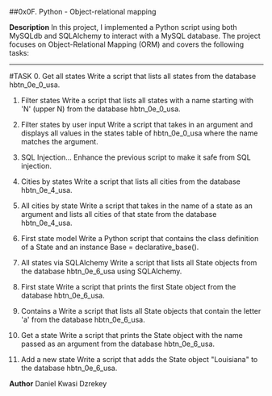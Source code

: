 
##0x0F. Python - Object-relational mapping

**Description**
In this project, I implemented a Python script using both MySQLdb and SQLAlchemy to interact with a MySQL database. The project focuses on Object-Relational Mapping (ORM) and covers the following tasks:

***
#TASK
0. Get all states
Write a script that lists all states from the database hbtn_0e_0_usa.

1. Filter states
Write a script that lists all states with a name starting with 'N' (upper N) from the database hbtn_0e_0_usa.

2. Filter states by user input
Write a script that takes in an argument and displays all values in the states table of hbtn_0e_0_usa where the name matches the argument.

3. SQL Injection...
Enhance the previous script to make it safe from SQL injection.

4. Cities by states
Write a script that lists all cities from the database hbtn_0e_4_usa.

5. All cities by state
Write a script that takes in the name of a state as an argument and lists all cities of that state from the database hbtn_0e_4_usa.

6. First state model
Write a Python script that contains the class definition of a State and an instance Base = declarative_base().

7. All states via SQLAlchemy
Write a script that lists all State objects from the database hbtn_0e_6_usa using SQLAlchemy.

8. First state
Write a script that prints the first State object from the database hbtn_0e_6_usa.

9. Contains a
Write a script that lists all State objects that contain the letter 'a' from the database hbtn_0e_6_usa.

10. Get a state
Write a script that prints the State object with the name passed as an argument from the database hbtn_0e_6_usa.

11. Add a new state
Write a script that adds the State object "Louisiana" to the database hbtn_0e_6_usa.

**Author**
Daniel Kwasi Dzrekey
 

